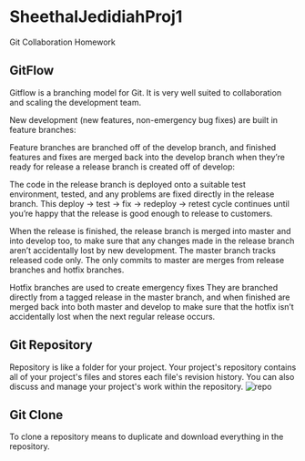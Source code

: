 # SheethalJedidiahProj1
Git Collaboration Homework

## GitFlow 
Gitflow is a branching model for Git. 
It is very well suited to collaboration and scaling the development team.

New development (new features, non-emergency bug fixes) are built in feature branches:

Feature branches are branched off of the develop branch, and finished features and fixes are merged back into the develop branch when they’re ready for release
a release branch is created off of develop:


The code in the release branch is deployed onto a suitable test environment, tested,
 and any problems are fixed directly in the release branch. 
This deploy -> test -> fix -> redeploy -> retest cycle continues until you’re happy that 
the release is good enough to release to customers.

When the release is finished, the release branch is merged into master and into develop too, 
to make sure that any changes made in the release branch aren’t accidentally lost by new development.
The master branch tracks released code only. The only commits to master are merges from release 
branches and hotfix branches.

Hotfix branches are used to create emergency fixes
They are branched directly from a tagged release in the master branch, and when finished are 
merged back into both master and develop to make sure that the hotfix isn’t accidentally 
lost when the next regular release occurs.


## Git Repository

 Repository is like a folder for your project. Your project's repository contains all 
 of your project's files and stores each file's revision history.
 You can also discuss and manage your project's work within the repository.
 ![repo](https://user-images.githubusercontent.com/71558799/93670753-b0084c80-fa6b-11ea-9a9b-3163ec5e7457.png)
 
 ## Git Clone
 To clone a repository means to duplicate and download 
 everything in the repository.
 

 
